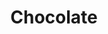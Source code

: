 ---
title: "Chocolate"
url: /ciudad-autonoma-de-buenos-aires/chocolate-avenida-rivadavia/
shop: Allgemein
---